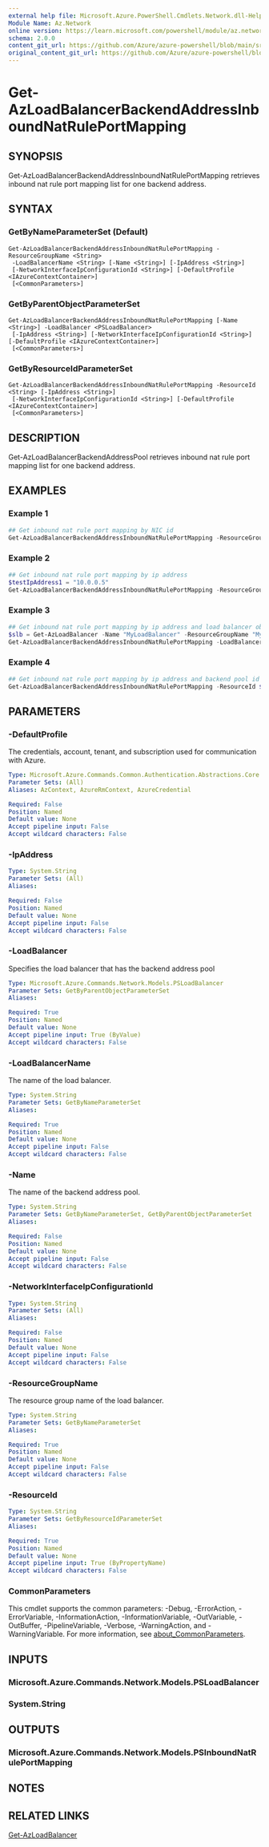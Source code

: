 ```yaml
---
external help file: Microsoft.Azure.PowerShell.Cmdlets.Network.dll-Help.xml
Module Name: Az.Network
online version: https://learn.microsoft.com/powershell/module/az.network/get-azloadbalancerbackendaddressinboundnatruleportmapping
schema: 2.0.0
content_git_url: https://github.com/Azure/azure-powershell/blob/main/src/Network/Network/help/Get-AzLoadBalancerBackendAddressInboundNatRulePortMapping.md
original_content_git_url: https://github.com/Azure/azure-powershell/blob/main/src/Network/Network/help/Get-AzLoadBalancerBackendAddressInboundNatRulePortMapping.md
---
```


# Get-AzLoadBalancerBackendAddressInboundNatRulePortMapping

## SYNOPSIS
Get-AzLoadBalancerBackendAddressInboundNatRulePortMapping retrieves inbound nat rule port mapping list for one backend address.

## SYNTAX

### GetByNameParameterSet (Default)
```
Get-AzLoadBalancerBackendAddressInboundNatRulePortMapping -ResourceGroupName <String>
 -LoadBalancerName <String> [-Name <String>] [-IpAddress <String>]
 [-NetworkInterfaceIpConfigurationId <String>] [-DefaultProfile <IAzureContextContainer>]
 [<CommonParameters>]
```

### GetByParentObjectParameterSet
```
Get-AzLoadBalancerBackendAddressInboundNatRulePortMapping [-Name <String>] -LoadBalancer <PSLoadBalancer>
 [-IpAddress <String>] [-NetworkInterfaceIpConfigurationId <String>] [-DefaultProfile <IAzureContextContainer>]
 [<CommonParameters>]
```

### GetByResourceIdParameterSet
```
Get-AzLoadBalancerBackendAddressInboundNatRulePortMapping -ResourceId <String> [-IpAddress <String>]
 [-NetworkInterfaceIpConfigurationId <String>] [-DefaultProfile <IAzureContextContainer>]
 [<CommonParameters>]
```

## DESCRIPTION
Get-AzLoadBalancerBackendAddressPool retrieves inbound nat rule port mapping list for one backend address.

## EXAMPLES

### Example 1
```powershell
## Get inbound nat rule port mapping by NIC id
Get-AzLoadBalancerBackendAddressInboundNatRulePortMapping -ResourceGroupName $rgname -LoadBalancerName $lbName -NetworkInterfaceIpConfigurationId $ipconfig.Id -Name pool1
```

### Example 2
```powershell
## Get inbound nat rule port mapping by ip address
$testIpAddress1 = "10.0.0.5"
Get-AzLoadBalancerBackendAddressInboundNatRulePortMapping -ResourceGroupName $rgname -LoadBalancerName $lbName -Name $backendAddressPoolName -IpAddress $testIpAddress1
```

### Example 3
```powershell
## Get inbound nat rule port mapping by ip address and load balancer object
$slb = Get-AzLoadBalancer -Name "MyLoadBalancer" -ResourceGroupName "MyResourceGroup"
Get-AzLoadBalancerBackendAddressInboundNatRulePortMapping -LoadBalancer $slb -Name $backendAddressPoolName -IpAddress $testIpAddress1
```

### Example 4
```powershell
## Get inbound nat rule port mapping by ip address and backend pool id
Get-AzLoadBalancerBackendAddressInboundNatRulePortMapping -ResourceId $backendPool1.Id -IpAddress $testIpAddress1
```

## PARAMETERS

### -DefaultProfile
The credentials, account, tenant, and subscription used for communication with Azure.

```yaml
Type: Microsoft.Azure.Commands.Common.Authentication.Abstractions.Core.IAzureContextContainer
Parameter Sets: (All)
Aliases: AzContext, AzureRmContext, AzureCredential

Required: False
Position: Named
Default value: None
Accept pipeline input: False
Accept wildcard characters: False
```

### -IpAddress

```yaml
Type: System.String
Parameter Sets: (All)
Aliases:

Required: False
Position: Named
Default value: None
Accept pipeline input: False
Accept wildcard characters: False
```

### -LoadBalancer
Specifies the load balancer that has the backend address pool

```yaml
Type: Microsoft.Azure.Commands.Network.Models.PSLoadBalancer
Parameter Sets: GetByParentObjectParameterSet
Aliases:

Required: True
Position: Named
Default value: None
Accept pipeline input: True (ByValue)
Accept wildcard characters: False
```

### -LoadBalancerName
The name of the load balancer.

```yaml
Type: System.String
Parameter Sets: GetByNameParameterSet
Aliases:

Required: True
Position: Named
Default value: None
Accept pipeline input: False
Accept wildcard characters: False
```

### -Name
The name of the backend address pool.

```yaml
Type: System.String
Parameter Sets: GetByNameParameterSet, GetByParentObjectParameterSet
Aliases:

Required: False
Position: Named
Default value: None
Accept pipeline input: False
Accept wildcard characters: False
```

### -NetworkInterfaceIpConfigurationId

```yaml
Type: System.String
Parameter Sets: (All)
Aliases:

Required: False
Position: Named
Default value: None
Accept pipeline input: False
Accept wildcard characters: False
```

### -ResourceGroupName
The resource group name of the load balancer.

```yaml
Type: System.String
Parameter Sets: GetByNameParameterSet
Aliases:

Required: True
Position: Named
Default value: None
Accept pipeline input: False
Accept wildcard characters: False
```

### -ResourceId

```yaml
Type: System.String
Parameter Sets: GetByResourceIdParameterSet
Aliases:

Required: True
Position: Named
Default value: None
Accept pipeline input: True (ByPropertyName)
Accept wildcard characters: False
```

### CommonParameters
This cmdlet supports the common parameters: -Debug, -ErrorAction, -ErrorVariable, -InformationAction, -InformationVariable, -OutVariable, -OutBuffer, -PipelineVariable, -Verbose, -WarningAction, and -WarningVariable. For more information, see [about_CommonParameters](http://go.microsoft.com/fwlink/?LinkID=113216).

## INPUTS

### Microsoft.Azure.Commands.Network.Models.PSLoadBalancer

### System.String

## OUTPUTS

### Microsoft.Azure.Commands.Network.Models.PSInboundNatRulePortMapping

## NOTES

## RELATED LINKS

[Get-AzLoadBalancer](./Get-AzLoadBalancer.md)
